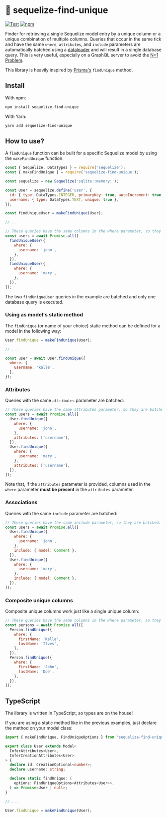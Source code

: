 # 🦄 sequelize-find-unique

[![Test](https://github.com/Kaltsoon/sequelize-find-unique/actions/workflows/test.yml/badge.svg)](https://github.com/Kaltsoon/sequelize-find-unique/actions/workflows/test.yml) [![npm](https://img.shields.io/npm/v/sequelize-find-unique)](https://www.npmjs.com/package/sequelize-find-unique)

Finder for retrieving a single Sequelize model entry by a unique column or a unique combination of multiple columns. Queries that occur in the same tick and have the same `where`, `attributes`, and `include` parameters are automatically batched using a [dataloader](https://github.com/graphql/dataloader) and will result in a single database query. This is very useful, especially on a GraphQL server to avoid the [N+1 Problem](https://shopify.engineering/solving-the-n-1-problem-for-graphql-through-batching).

This library is heavily inspired by [Prisma's](https://www.prisma.io/) `findUnique` method.

## Install

With npm:

```bash
npm install sequelize-find-unique
```

With Yarn:

```bash
yarn add sequelize-find-unique
```

## How to use?

A `findUnique` function can be built for a specific Sequelize model by using the `makeFindUnique` function:

```js
const { Sequelize, DataTypes } = require('sequelize');
const { makeFindUnique } = require('sequelize-find-unique');

const sequelize = new Sequelize('sqlite::memory:');

const User = sequelize.define('user', {
  id: { type: DataTypes.INTEGER, primaryKey: true, autoIncrement: true },
  username: { type: DataTypes.TEXT, unique: true },
});

const findUniqueUser = makeFindUnique(User);

// ...

// These queries have the same columns in the where parameter, so they are batched. Just one database query is executed
const users = await Promise.all([
  findUniqueUser({
    where: {
      username: 'john',
    },
  }),
  findUniqueUser({
    where: {
      username: 'mary',
    },
  }),
]);
```

The two `findUniqueUser` queries in the example are batched and only one database query is executed.

### Using as model's static method

The `findUnique` (or name of your choice) static method can be defined for a model in the following way:

```js
User.findUnique = makeFindUnique(User);

// ...

const user = await User.findUnique({
  where: {
    username: 'kalle',
  },
});
```

### Attributes

Queries with the same `attributes` parameter are batched:

```js
// These queries have the same attributes parameter, so they are batched. Just one database query is executed
const users = await Promise.all([
  User.findUnique({
    where: {
      username: 'john',
    },
    attributes: ['username'],
  }),
  User.findUnique({
    where: {
      username: 'mary',
    },
    attributes: ['username'],
  }),
]);
```

Note that, if the `attributes` parameter is provided, columns used in the `where` parameter **must be present** in the `attributes` parameter.

### Associations

Queries with the same `include` parameter are batched:

```js
// These queries have the same include parameter, so they are batched. Just one database query is executed
const users = await Promise.all([
  User.findUnique({
    where: {
      username: 'john',
    },
    include: { model: Comment },
  }),
  User.findUnique({
    where: {
      username: 'mary',
    },
    include: { model: Comment },
  }),
]);
```

### Composite unique columns

Composite unique columns work just like a single unique column:

```js
// These queries have the same columns in the where parameter, so they are batched. Just one database query is executed
const persons = await Promise.all([
  Person.findUnique({
    where: {
      firstName: 'Kalle',
      lastName: 'Ilves',
    },
  }),
  Person.findUnique({
    where: {
      firstName: 'John',
      lastName: 'Doe',
    },
  }),
]);
```

## TypeScript

The library is written in TypeScript, so types are on the house!

If you are using a static method like in the previous examples, just declare the method on your model class:

```ts
import { makeFindUnique, FindUniqueOptions } from 'sequelize-find-unique';

export class User extends Model<
  InferAttributes<User>,
  InferCreationAttributes<User>
> {
  declare id: CreationOptional<number>;
  declare username: string;

  declare static findUnique: (
    options: FindUniqueOptions<Attributes<User>>,
  ) => Promise<User | null>;
}

// ...

User.findUnique = makeFindUnique(User);
```
